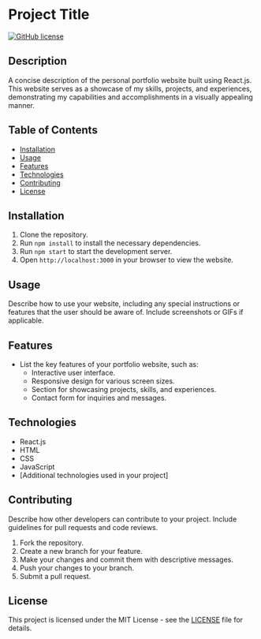 # Project Title

[![GitHub license](https://img.shields.io/badge/license-MIT-blue.svg)](https://github.com/yasir2002/yasir2002.github.io/blob/main/LICENSE)

## Description

A concise description of the personal portfolio website built using React.js. This website serves as a showcase of my skills, projects, and experiences, demonstrating my capabilities and accomplishments in a visually appealing manner.

## Table of Contents

- [Installation](#installation)
- [Usage](#usage)
- [Features](#features)
- [Technologies](#technologies)
- [Contributing](#contributing)
- [License](#license)

## Installation

1. Clone the repository.
2. Run `npm install` to install the necessary dependencies.
3. Run `npm start` to start the development server.
4. Open `http://localhost:3000` in your browser to view the website.

## Usage

Describe how to use your website, including any special instructions or features that the user should be aware of. Include screenshots or GIFs if applicable.

## Features

- List the key features of your portfolio website, such as:
  - Interactive user interface.
  - Responsive design for various screen sizes.
  - Section for showcasing projects, skills, and experiences.
  - Contact form for inquiries and messages.

## Technologies

- React.js
- HTML
- CSS
- JavaScript
- [Additional technologies used in your project]

## Contributing

Describe how other developers can contribute to your project. Include guidelines for pull requests and code reviews.

1. Fork the repository.
2. Create a new branch for your feature.
3. Make your changes and commit them with descriptive messages.
4. Push your changes to your branch.
5. Submit a pull request.

## License

This project is licensed under the MIT License - see the [LICENSE](LICENSE) file for details.
